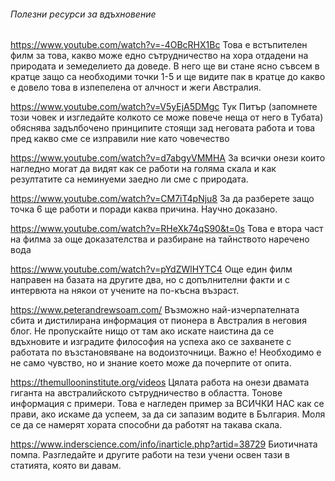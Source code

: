 ###### Полезни ресурси за вдъхновение

https://www.youtube.com/watch?v=-4OBcRHX1Bc 
Това е встъпителен филм за това, какво може едно сътрудничество на хора отдадени на природата и земеделието да доведе. В него ще ви стане ясно съвсем в кратце защо са необходими точки 1-5 и ще видите пак в кратце до какво е довело това в изпепелена от алчност и жеги Австралия.


https://www.youtube.com/watch?v=V5yEjA5DMgc
Тук Питър (запомнете този човек и изгледайте колкото се може повече неща от него в Тубата) обяснява задълбочено принципите стоящи зад неговата работа и това пред какво сме се изправили ние като човечество


https://www.youtube.com/watch?v=d7abgyVMMHA
За всички онези които нагледно могат да видят как се работи на голяма скала и как резултатите са неминуеми заедно ли сме с природата.


https://www.youtube.com/watch?v=CM7iT4pNju8
За да разберете защо точка 6 ще работи и поради каква причина. Научно доказано.


https://www.youtube.com/watch?v=RHeXk74qS90&t=0s
Това е втора част на филма за още доказателства и разбиране на тайнството наречено вода


https://www.youtube.com/watch?v=pYdZWlHYTC4
Още един филм направен на базата на другите два, но с допълнителни факти и с интервюта на някои от учените на по-късна възраст.


https://www.peterandrewsoam.com/
Възможно най-изчерпателната сбита и дистилирана информация от пионера в Австралия в неговия блог. Не пропускайте нищо от там ако искате наистина да се вдъхновите и изградите философия на успеха ако се захванете с работата по възстановяване на водоизточници. Важно е! Необходимо е не само чувство, но и знание което може да почерпите от опита.


https://themullooninstitute.org/videos
Цялата работа на онези двамата гиганта на австралийското сътрудничество в областта. Тонове информация с примери. Това е нагледен пример за ВСИЧКИ НАС как се прави, ако искаме да успеем, за да си запазим водите в България. Моля се да се намерят хората способни да работят на такава скала.


https://www.inderscience.com/info/inarticle.php?artid=38729
Биотичната помпа. Разгледайте и другите работи на тези учени освен тази в статията, която ви давам.
